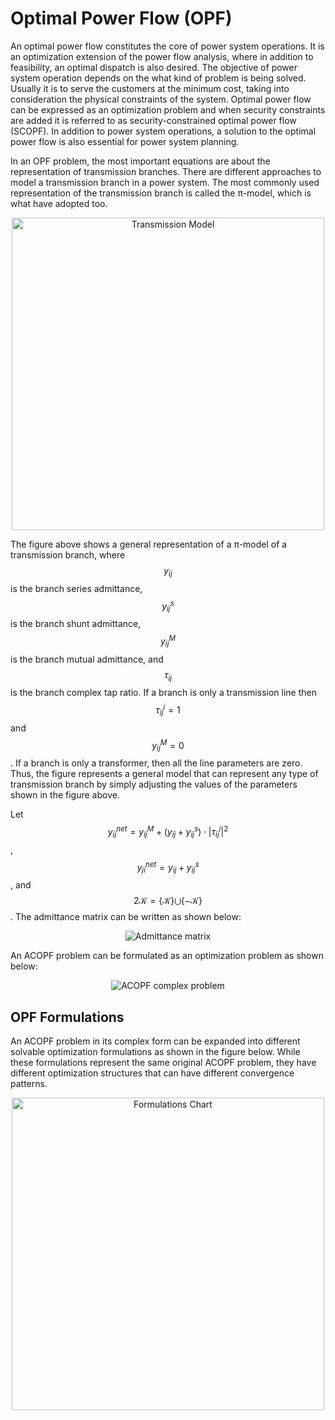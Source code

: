 <script id="MathJax-script" async src="https://powersense.github.io/mathjax/tex-chtml.js"></script>


# Optimal Power Flow (OPF)

An optimal power flow constitutes the core of power system operations. It is an optimization extension of the power flow analysis, where in addition to feasibility, an optimal dispatch is also desired. The objective of power system operation depends on the what kind of problem is being solved. Usually it is to serve the customers at the minimum cost, taking into consideration the physical constraints of the system. Optimal power flow can be expressed as an optimization problem and when security constraints are added it is referred to as security-constrained optimal power flow (SCOPF). In addition to power system operations, a solution to the optimal power flow is also essential for power system planning. 

In an OPF problem, the most important equations are about the representation of transmission branches. There are different approaches to model a transmission branch in a power system. The most commonly used representation of the transmission branch is called the π-model, which is what have adopted too.

<p align="center">
<img src="https://powersense.github.io//assets//opf//TransmissionModel.png" width="500" alt="Transmission Model">
</p>

The figure above shows a general representation of a π-model of a transmission branch, where $$y_{ij}$$ is the branch series admittance, $$y^s_{ij}$$ is the branch shunt admittance, $$y^M_{ij}$$ is the branch mutual admittance, and $$τ_{ij}$$ is the branch complex tap ratio. If a branch is only a transmission line then $$τ^i_{ij}=1$$ and $$y^M_{ij}=0$$. If a branch is only a transformer, then all the line parameters are zero. Thus, the figure represents a general model that can represent any type of transmission branch by simply adjusting the values of the parameters shown in the figure above.

Let $$y_{ij}^{net} = y^M_{ij}+(y_{ij}+y^s_{ij}) \cdot \left\lvert \tau^i_{ij}\right\lvert^2$$, $$y_{ji}^{net} = y_{ij}+y^s_{ij}$$, and $$2\mathcal{K} = \{ \mathcal{K} \} \bigcup \{ -\mathcal{K} \}$$. The admittance matrix can be written as shown below:

<p align="center">
<img src="https://latex.codecogs.com/svg.image?\bg_red&space;\begin{subequations}\begin{align*}&Y_{ii}=\sum_{\substack{k=1&space;\\&space;k&space;\neq&space;i}}^{\mathcal{K}_i^f}&space;y^{net}_{ik}&plus;\sum_{\substack{k=1&space;\\&space;k&space;\neq&space;i}}^{\mathcal{K}_i^t}y^{net}_{ki},&space;\\&Y_{ij}=-y_{ij}&space;\cdot&space;\tau^{i*}_{ij}&space;\\&Y_{ji}=-y_{ij}&space;\cdot&space;\tau^i_{ij}\end{align*}\end{subequations}" title="Admittance matrix" />
</p>

An ACOPF problem can be formulated as an optimization problem as shown below:

<p align="center">
<img src="https://latex.codecogs.com/svg.image?\bg_red&space;\begin{subequations}\begin{align*}&&space;min&&space;&&space;\sum_{\substack{g&space;\in&space;\mathcal{G}}}&space;c_{2g}&space;\cdot&space;(\Re[s_g])^2&space;&plus;&space;c_{1g}&space;\cdot&space;\Re[s_g]&space;&plus;&space;c_{0g}&space;\\&&space;\text{s.t.}&&space;&&space;s_{ij}=v_i&space;\cdot&space;(y^{net}_{ij}&space;\cdot&space;v_i&plus;Y_{ij}&space;\cdot&space;v_j)^*,&space;&\forall&space;\{i,j\}&space;\in&space;2\mathcal{K}.\\&&space;&&space;&&space;\sum_{\substack{g&space;\in&space;\mathcal{G}_n}}s_g&space;-&space;\sum_{\substack{d&space;\in&space;\mathcal{D}_n}}s_d=\sum_{\substack{k&space;\in&space;\mathcal{K}_n^f}}s_{nk}&plus;\sum_{\substack{k&space;\in&space;\mathcal{K}_n^t}}s_{kn}&space;&plus;Y^L_{n}\cdot&space;|v_n|^2,&space;&\forall&space;n&space;\in&space;\mathcal{N}.\\&&space;&&space;&&space;V_n^{Min}&space;\leq&space;|v_n|&space;\leq&space;V_n^{Max},&space;&\forall&space;n&space;\in&space;\mathcal{N}.&space;\\&&space;&&space;&&space;|s_{ij}|&space;\leq&space;I^{Max}_{ij}&space;\cdot&space;|v_n|,&space;&\forall&space;\{i,j\}&space;\in&space;2\mathcal{K}.&space;\\&&space;&&space;&&space;s_g^{Min}&space;\leq&space;s_g&space;\leq&space;s_g^{Max},&space;&\forall&space;g&space;\in&space;\mathcal{G}.\end{align*}\end{subequations}" title="ACOPF complex problem" />
</p>

## OPF Formulations

An ACOPF problem in its complex form can be expanded into different solvable optimization formulations as shown in the figure below. While these formulations represent the same original ACOPF problem, they have different optimization structures that can have different convergence patterns. 

<p align="center">
<img src="https://powersense.github.io//assets//opf//FormulationsChart.png" width="500" alt="Formulations Chart">
</p>
